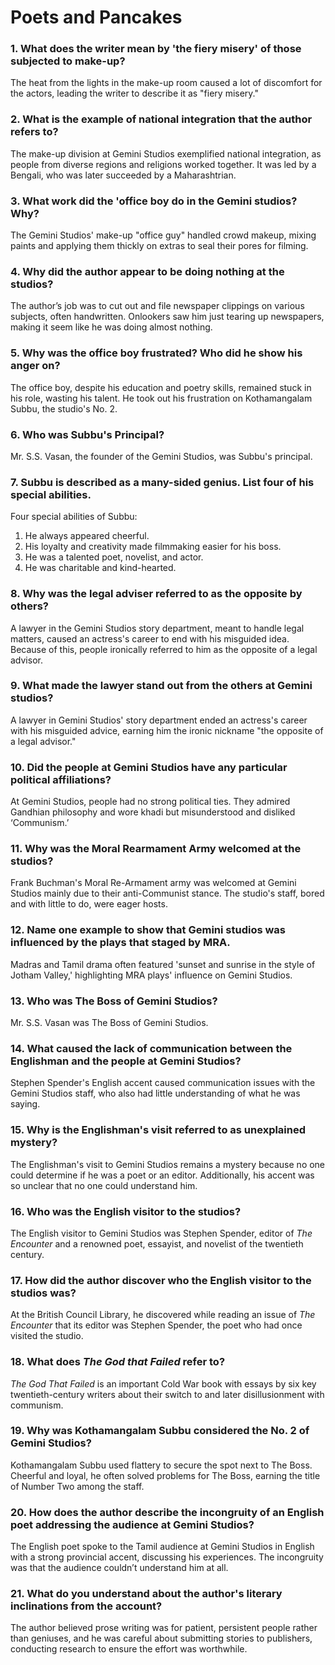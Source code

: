 # Poets and Pancakes 
### 1. What does the writer mean by 'the fiery misery' of those subjected to make-up? 
The heat from the lights in the make-up room caused a lot of discomfort for the actors, leading the writer to describe it as "fiery misery."

### 2. What is the example of national integration that the author refers to? 
The make-up division at Gemini Studios exemplified national integration, as people from diverse regions and religions worked together. It was led by a Bengali, who was later succeeded by a Maharashtrian.

### 3. What work did the 'office boy do in the Gemini studios? Why? 
The Gemini Studios' make-up "office guy" handled crowd makeup, mixing paints and applying them thickly on extras to seal their pores for filming.

### 4. Why did the author appear to be doing nothing at the studios? 
The author’s job was to cut out and file newspaper clippings on various subjects, often handwritten. Onlookers saw him just tearing up newspapers, making it seem like he was doing almost nothing.

### 5. Why was the office boy frustrated? Who did he show his anger on? 
The office boy, despite his education and poetry skills, remained stuck in his role, wasting his talent. He took out his frustration on Kothamangalam Subbu, the studio's No. 2.

### 6. Who was Subbu's Principal? 
Mr. S.S. Vasan, the founder of the Gemini Studios, was Subbu's principal.

### 7. Subbu is described as a many-sided genius. List four of his special abilities. 
Four special abilities of Subbu:
1. He always appeared cheerful.
2. His loyalty and creativity made filmmaking easier for his boss.
3. He was a talented poet, novelist, and actor.
4. He was charitable and kind-hearted.

### 8. Why was the legal adviser referred to as the opposite by others? 
A lawyer in the Gemini Studios story department, meant to handle legal matters, caused an actress's career to end with his misguided idea. Because of this, people ironically referred to him as the opposite of a legal advisor.

### 9. What made the lawyer stand out from the others at Gemini studios? 
A lawyer in Gemini Studios' story department ended an actress's career with his misguided advice, earning him the ironic nickname "the opposite of a legal advisor."

### 10. Did the people at Gemini Studios have any particular political affiliations? 
At Gemini Studios, people had no strong political ties. They admired Gandhian philosophy and wore khadi but misunderstood and disliked ‘Communism.’

### 11. Why was the Moral Rearmament Army welcomed at the studios? 
Frank Buchman's Moral Re-Armament army was welcomed at Gemini Studios mainly due to their anti-Communist stance. The studio's staff, bored and with little to do, were eager hosts.

### 12. Name one example to show that Gemini studios was influenced by the plays that staged by MRA.
Madras and Tamil drama often featured 'sunset and sunrise in the style of Jotham Valley,' highlighting MRA plays' influence on Gemini Studios.

### 13. Who was The Boss of Gemini Studios? 
Mr. S.S. Vasan was The Boss of Gemini Studios.

### 14. What caused the lack of communication between the Englishman and the people at Gemini Studios? 
Stephen Spender's English accent caused communication issues with the Gemini Studios staff, who also had little understanding of what he was saying.

### 15. Why is the Englishman's visit referred to as unexplained mystery? 
The Englishman's visit to Gemini Studios remains a mystery because no one could determine if he was a poet or an editor. Additionally, his accent was so unclear that no one could understand him.

### 16. Who was the English visitor to the studios? 
The English visitor to Gemini Studios was Stephen Spender, editor of *The Encounter* and a renowned poet, essayist, and novelist of the twentieth century.

### 17. How did the author discover who the English visitor to the studios was?
At the British Council Library, he discovered while reading an issue of *The Encounter* that its editor was Stephen Spender, the poet who had once visited the studio.

### 18. What does *The God that Failed* refer to? 
*The God That Failed* is an important Cold War book with essays by six key twentieth-century writers about their switch to and later disillusionment with communism.

### 19. Why was Kothamangalam Subbu considered the No. 2 of Gemini Studios?
Kothamangalam Subbu used flattery to secure the spot next to The Boss. Cheerful and loyal, he often solved problems for The Boss, earning the title of Number Two among the staff.

### 20. How does the author describe the incongruity of an English poet addressing the audience at Gemini Studios? 
The English poet spoke to the Tamil audience at Gemini Studios in English with a strong provincial accent, discussing his experiences. The incongruity was that the audience couldn’t understand him at all.

### 21. What do you understand about the author's literary inclinations from the account? 
The author believed prose writing was for patient, persistent people rather than geniuses, and he was careful about submitting stories to publishers, conducting research to ensure the effort was worthwhile.
